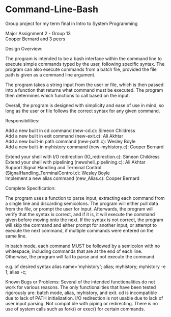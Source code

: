 # Command-Line-Bash
Group project for my term final in Intro to System Programming

Major Assignment 2 - Group 13\
Cooper Bernard and 3 peers

Design Overview:
    
The program is intended to be a bash interface within the command line to execute simple commands typed by the user, following specific syntax. The program can also execute commands from a batch file, provided the file path is given as a command line argument.

The program takes a string input from the user or file, which is then passed into a function that returns what command must be executed. The program then determines which functions to call based on the input.

Overall, the program is designed with simplicity and ease of use in mind, so long as the user or file follows the correct syntax for any given command.

Responsibilities:

Add a new built in cd command (new-cd.c): Simeon Childress\
Add a new built in exit command (new-exit.c): Ali Akhtar\
Add a new built-in path command (new-path.c): Wesley Boyle\
Add a new built-in myhistory command (new-myhistory.c): Cooper Bernard

Extend your shell with I/O redirection (IO_redirection.c): Simeon Childress\
Extend your shell with pipelining (newshell_pipelining.c): Ali Akhtar\
Support Signal Handling and Terminal Control (SignalHandling_TerminalControl.c): Wesley Boyle\
Implement a new alias command (new_Alias.c): Cooper Bernard

Complete Specification:

The program uses a function to parse input, extracting each command from a single line and discarding semicolons. The program will either pull data from the file, or prompt the user for input. Afterwards, the program will verify that the syntax is correct, and if it is, it will execute the command given before moving onto the next. If the syntax is not correct, the program will skip the command and either prompt for another input, or attempt to execute the next command, if multiple commands were entered on the same line.

In batch mode, each command MUST be followed by a semicolon with no whitespace, including commands that are at the end of each line. Otherwise, the program will fail to parse and not execute the command.

e.g. of desired syntax
alias name='myhistory'; alias; myhistory;
myhistory -e 1;
alias -c;

Known Bugs or Problems:
    Several of the intended functionalities do not work for various reasons. The only functionalities that have been tested rigorously are: batch mode, alias, myhistory, and exit.
    cd is incompatible due to lack of PATH initialization.
    I/O redirection is not usable due to lack of user input parsing.
    Not compatible with piping or redirecting.
    There is no use of system calls such as fork() or exec() for certain commands.
